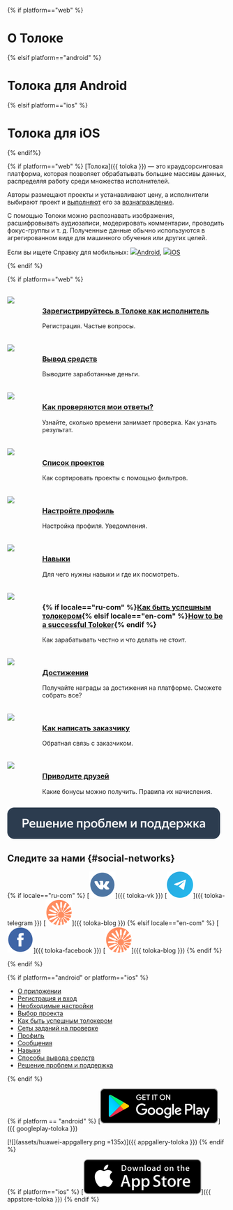 <style scoped>
    .grid-container {
        display: grid;
        grid-template-columns: repeat(auto-fit, minmax(300px, 1fr));
        row-gap: 20px;
        align-items: start;
    }

    .grid-item {
        display: flex;
        flex-direction: row;
    }

    .gallery_img {
        width: 70px;
        flex: 0 0 auto;
        margin-right: 10px;
    }
</style>

{% if platform=="web" %}
# О Толоке
{% elsif platform=="android" %}
# Толока для Android
{% elsif platform=="ios" %}
# Толока для iOS
{% endif%}

{% if platform=="web" %}
[Толока]({{ toloka }}) — это краудсорсинговая платформа, которая позволяет обрабатывать большие массивы данных, распределяя работу среди множества исполнителей.

Авторы размещают проекты и устанавливают цену, а исполнители выбирают проект и [выполняют](./tasks.md) его за [вознаграждение](./priemka.md#pay).

С помощью Толоки можно распознавать изображения, расшифровывать аудиозаписи, модерировать комментарии, проводить фокус-группы и т. д. Полученные данные обычно используются в агрегированном виде для машинного обучения или других целей.

Если вы ищете Справку для мобильных: ![](https://yastatic.net/s3/doc-binary/src/support/toloka-tolokers/ru/main/icon_android.png)[Android](../android/index.md ), ![](https://yastatic.net/s3/doc-binary/src/support/toloka-tolokers/ru/main/icon_apple.png)[iOS](../ios/index.md)

{% endif %}

{% if platform=="web" %}
<br/>
<br/>
<div class="grid-container">
    <div class="grid-item">
        <div class="gallery_img"><img src="https://yastatic.net/s3/doc-binary/src/support/toloka-tolokers/ru/main/registration.svg"></div>
        <div>
            <h3><a href="register">Зарегистрируйтесь в Толоке как исполнитель</a></h3>
			<p>Регистрация. Частые вопросы. </p>
        </div>
    </div>
    <div class="grid-item">
        <div class="gallery_img"><img src="https://yastatic.net/s3/doc-binary/src/support/toloka-tolokers/ru/main/withdrawal-money.svg"></div>
        <div>
            <h3><a href="pay/about">Вывод средств</a></h3>
			<p>Выводите заработанные деньги.</p>
        </div>
    </div>
    <div class="grid-item">
       <div class="gallery_img"><img src="https://yastatic.net/s3/doc-binary/src/support/toloka-tolokers/ru/main/check-responses.svg"></div>
        <div>
            <h3><a href="priemka">Как проверяются мои ответы?</a></h3>
			<p>Узнайте, сколько времени занимает проверка. Как узнать результат.</p>
        </div>
    </div>
    <div class="grid-item">
        <div class="gallery_img"><img src="https://yastatic.net/s3/doc-binary/src/support/toloka-tolokers/ru/main/task-list.svg"></div>
        <div>
            <h3><a href="task-select">Список проектов</a></h3>
			<p>Как сортировать проекты с помощью фильтров.</p>
        </div>
    </div>
    <div class="grid-item">
        <div class="gallery_img"><img src="https://yastatic.net/s3/doc-binary/src/support/toloka-tolokers/ru/main/set-up-registration.svg"></div>
        <div>
            <h3><a href="profile">Настройте профиль</a></h3>
            <p>Настройка профиля. Уведомления.</p>
        </div>
    </div>
    <div class="grid-item">
        <div class="gallery_img"><img src="https://yastatic.net/s3/doc-binary/src/support/toloka-tolokers/ru/main/skills.svg"></div>
        <div>
            <h3><a href="skills">Навыки</a></h3>
            <p>Для чего нужны навыки и где их посмотреть.</p>
        </div>
    </div>
    <div class="grid-item">
        <div class="gallery_img"><img src="https://yastatic.net/s3/doc-binary/src/support/toloka-tolokers/ru/main/good-performer.svg"></div>
        <div>
            <h3>{% if locale=="ru-com" %}<a href="tasks">Как быть успешным толокером</a>{% elsif locale=="en-com" %}<a href="tasks">How to be a successful Toloker</a>{% endif %}</a></h3>
            <p>Как зарабатывать честно и что делать не стоит.</p>
        </div>
    </div>
	<div class="grid-item">
        <div class="gallery_img"><img src="https://yastatic.net/s3/doc-binary/src/support/toloka-tolokers/ru/main/achievements.svg"></div>
        <div>
            <h3><a href="achievements">Достижения</a></h3>
            <p>Получайте награды за достижения на платформе. Сможете собрать все?</p>
        </div>
    </div>
	    <div class="grid-item">
        <div class="gallery_img"><img src="https://yastatic.net/s3/doc-binary/src/support/toloka-tolokers/ru/main/feedback.svg"></div>
        <div>
            <h3><a href="messages">Как написать заказчику</a></h3>
            <p>Обратная связь с заказчиком.</p>
        </div>
    </div>
	    <div class="grid-item">
        <div class="gallery_img"><img src="https://yastatic.net/s3/doc-binary/src/support/toloka-tolokers/ru/main/bring-friends.svg"></div>
        <div>
            <h3><a href="referal">Приводите друзей</a></h3>
            <p>Какие бонусы можно получить. Правила их начисления.</p>
        </div>
    </div>
</div>


[![Решение проблем и поддержка](assets/buttons/troubleshooting.svg)](troubleshooting/troubleshooting.md#not_working_properly)

## Следите за нами {#social-networks}
{% if locale=="ru-com" %}
[![VK](assets/SocialNetwork/Vkontakte.svg)]({{ toloka-vk }}) [![Telegram](assets/SocialNetwork/telegram_1.svg)]({{ toloka-telegram }}) [![Блог Толоки](assets/SocialNetwork/toloka-blog-icon.svg)]({{ toloka-blog }})
{% elsif locale=="en-com" %}
[![Facebook](assets/SocialNetwork/facebook.svg)]({{ toloka-facebook }}) [![Blog for Tolokers](assets/SocialNetwork/toloka-blog-icon.svg)]({{ toloka-blog }})
{% endif %}

{% endif %}

{% if platform=="android" or platform=="ios" %}

* [О приложении](about.md)
* [Регистрация и вход](auth.md)
* [Необходимые настройки](settings.md)
* [Выбор проекта](task-select.md)
* [Как быть успешным толокером](tasks.md)
* [Сеты заданий на проверке](priemka.md)
* [Профиль](profile.md)
* [Сообщения](messages.md)
* [Навыки](skills.md)
* [Способы вывода средств](pay/about.md)
* [Решение проблем и поддержка](troubleshooting/troubleshooting.md)

{% endif %}

{% if platform == "android" %}
[![](assets/googleplay.svg)]({{ googleplay-toloka }})

[![](assets/huawei-appgallery.png =135x)]({{ appgallery-toloka }})
{% endif %}

{% if platform=="ios" %}
[![](assets/appstore.svg)]({{ appstore-toloka }})
{% endif %}